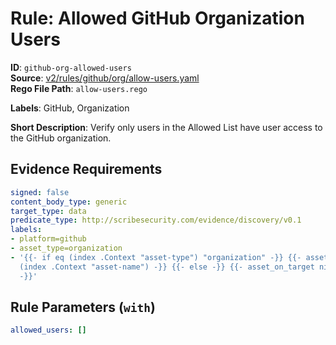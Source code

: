 # Rule: Allowed GitHub Organization Users

**ID**: `github-org-allowed-users`  
**Source**: [v2/rules/github/org/allow-users.yaml](scribe-public/sample-policies.git/v2/rules/github/org/allow-users.yaml)  
**Rego File Path**: `allow-users.rego`  

**Labels**: GitHub, Organization

**Short Description**: Verify only users in the Allowed List have user access to the GitHub organization.

## Evidence Requirements

```yaml
signed: false
content_body_type: generic
target_type: data
predicate_type: http://scribesecurity.com/evidence/discovery/v0.1
labels:
- platform=github
- asset_type=organization
- '{{- if eq (index .Context "asset-type") "organization" -}} {{- asset_on_target
  (index .Context "asset-name") -}} {{- else -}} {{- asset_on_target nil -}} {{- end
  -}}'
```
## Rule Parameters (`with`)

```yaml
allowed_users: []
```

